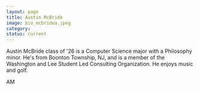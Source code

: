 ```yaml
---
layout: page
title: Austin McBride
image: bio_mcbridea.jpeg
category:
status: current
---
```


Austin McBride class of '26 is a Computer Science major with a Philosophy minor. He's from Boonton Township, NJ, and is a member of the Washington and Lee Student Led Consulting Organization. He enjoys music and golf. 

AM